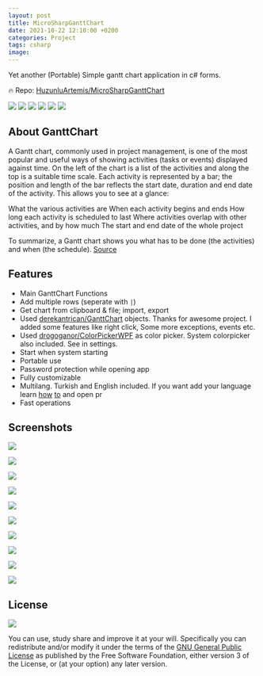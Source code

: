 ```yaml
---
layout: post
title: MicroSharpGanttChart
date: 2021-10-22 12:10:00 +0200
categories: Project
tags: csharp
image: 
---
```


Yet another (Portable) Simple gantt chart application in c# forms.

🔥 Repo: [HuzunluArtemis/MicroSharpGanttChart](https://gitlab.com/HuzunluArtemis/MicroSharpGanttChart)

[![](https://img.shields.io/gitlab/license/HuzunluArtemis/MicroSharpGanttChart?style=flat)](#)
[![](https://visitor-badge.laobi.icu/badge?page_id=huzunluartemis.MicroSharpGanttChart)](#)
[![](https://img.shields.io/twitter/follow/huzunluartemis?&label=twitter&color=blue&style=flat&logo=twitter)](https://twitter.com/HuzunluArtemis)
[![](https://img.shields.io/badge/telegram-up-blue?style=for-the-badge&logo=telegram&logoColor=blue&style=flat)](https://t.me/HuzunluArtemis)
[![](https://img.shields.io/endpoint?style=flat&url=https%3A%2F%2Frunkit.io%2Fdamiankrawczyk%2Ftelegram-badge%2Fbranches%2Fmaster%3Furl%3Dhttps%3A%2F%2Ft.me/HuzunluArtemis)](https://t.me/HuzunluArtemis)
[![](https://img.shields.io/badge/artemis.pages-.dev-blue?style=flat&logo=devdotto&style=flat)](https://artemis.pages.dev/)

## About GanttChart

A Gantt chart, commonly used in project management, is one of the most popular and useful ways of showing activities (tasks or events) displayed against time. On the left of the chart is a list of the activities and along the top is a suitable time scale. Each activity is represented by a bar; the position and length of the bar reflects the start date, duration and end date of the activity. This allows you to see at a glance:

What the various activities are
When each activity begins and ends
How long each activity is scheduled to last
Where activities overlap with other activities, and by how much
The start and end date of the whole project

To summarize, a Gantt chart shows you what has to be done (the activities) and when (the schedule). [Source](https://www.gantt.com/)

## Features

- Main GanttChart Functions
- Add multiple rows (seperate with `|`)
- Get chart from clipboard & file; import, export
- Used [derekantrican/GanttChart](https://github.com/derekantrican/GanttChart) objects. Thanks for awesome project. I added some features like right click, Some more exceptions, events etc.
- Used [drogoganor/ColorPickerWPF](https://github.com/drogoganor/ColorPickerWPF) as color picker. System colorpicker also included. See in settings.
- Start when system starting
- Portable use
- Password protection while opening app
- Fully customizable
- Multilang. Turkish and English included. If you want add your language learn [how](https://stackoverflow.com/questions/32989100/how-to-make-multi-language-app-in-winforms) [to](https://www.codeproject.com/Tips/580043/How-to-make-a-multi-language-application-in-Csharp) and open pr
- Fast operations

## Screenshots
![](https://i.ibb.co/k0Mhhxy/176225871-c7bf079f-c6cd-474b-9c1f-4006bb02dc19.png)

![](https://i.ibb.co/SsTDqfQ/176225959-c399a19f-cb84-4f74-b0e4-7f36e18195de.png)

![](https://i.ibb.co/bzWdcQN/176226001-9a68c5cf-f4b1-4fe0-95db-e831a53a3348.png)

![](https://i.ibb.co/NKqQKT6/176226107-267d8c84-94c6-4335-ac30-c0f4a2fb9073.png)

![](https://i.ibb.co/hYm9Skz/176226154-7a660028-8c1b-4bab-b71f-44df66969a11.png)

![](https://i.ibb.co/XWzWdTx/176226326-6f06485c-4016-4b02-b51d-9e70c7e088c1.png)

![](https://i.ibb.co/WH9Wpz8/176226413-56d38192-a7e2-41b6-829a-8f00c44d2dd1.png)

![](https://i.ibb.co/3rXJFgv/176226529-8dd320a0-801c-48b4-87f7-e3881da3321b.png)

![](https://i.ibb.co/tx1XtYk/176226694-bc454dc0-5fd3-44ce-8551-08d18ce6efc6.png)

![](https://i.ibb.co/w77Wq55/176226752-7f916681-b083-466c-a220-6c842cfcf21e.png)

## License

![](https://www.gnu.org/graphics/gplv3-127x51.png)

You can use, study share and improve it at your will. Specifically you can redistribute and/or modify it under the terms of the [GNU General Public License](https://www.gnu.org/licenses/gpl-3.0.html) as published by the Free Software Foundation, either version 3 of the License, or (at your option) any later version. 